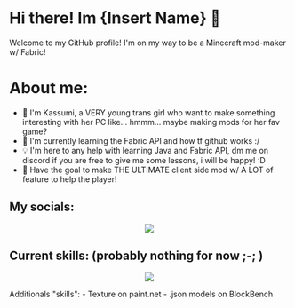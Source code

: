 # Hi there! Im {Insert Name} 👋
Welcome to my GitHub profile! I'm on my way to be a Minecraft mod-maker w/ Fabric! 

# About me:
- 📜 I'm Kassumi, a VERY young trans girl who want to make something interesting with her PC like... hmmm... maybe making mods for her fav game?
- 📖 I'm currently learning the Fabric API and how tf github works :/
- 💡 I'm here to any help with learning Java and Fabric API, dm me on discord if you are free to give me some lessons, i will be happy! :D
- 🔭 Have the goal to make THE ULTIMATE client side mod w/ A LOT of feature to help the player!

## My socials:
<p align="center">
  <a href="https://skillicons.dev">
   <img src="https://skillicons.dev/icons?i=discord,twitter," />
  </a>
</p>

## Current skills: (probably nothing for now ;-; )
<p align="center">
  <a href="https://skillicons.dev">
   <img src="https://skillicons.dev/icons?i=py,blender,bots,html" />
  </a>
</p>
Additionals "skills":
- Texture on paint.net
- .json models on BlockBench
